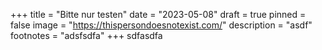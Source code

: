 +++
title = "Bitte nur testen"
date = "2023-05-08"
draft = true
pinned = false
image = "https://thispersondoesnotexist.com/"
description = "asdf"
footnotes = "adsfsdfa"
+++
sdfasdfa